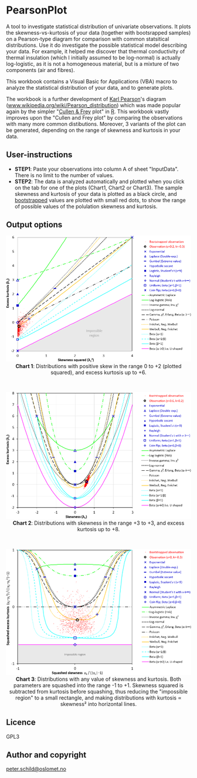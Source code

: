 # PearsonPlot
A tool to investigate statistical distribution of univariate observations. It plots the skewness-vs-kurtosis of your data (together with bootsrapped samples) on a Pearson-type diagram for comparison with common statsitical distributions. Use it do investigate the possible statistical model describing your data. For example, it helped me discover that thermal conductivity of thermal insulation (which I initially assumed to be log-normal) is actually log-logistic, as it is not a homogeneous material, but is a mixture of two components (air and fibres).

This workbook contains a Visual Basic for Applications (VBA) macro to analyze the statistical distribution of your data, and to generate plots.

The workbook is a further development of [Karl Pearson](https://en.wikipedia.org/wiki/Karl_Pearson)'s diagram (www.wikipedia.org/wiki/Pearson_distribution) which was made popular again by the simpler "[Cullen & Frey](https://www.springer.com/gp/book/9780306459566) plot" in [R](https://cran.r-project.org/web/packages/fitdistrplus/vignettes/paper2JSS.pdf). This workbook vastly improves upon the "Cullen and Frey plot" by comparing the observations with many more common distibutions. Moreover, 3 variants of the plot can be generated, depending on the range of skewness and kurtosis in your data.

## User-instructions
- <b>STEP1</b>: Paste your observations into column A of sheet "InputData". There is no limit to the number of values.
- <b>STEP2</b>: The data is analyzed automatically and plotted when you click on the tab for one of the plots (Chart1, Chart2 or Chart3). The sample skewness and kurtosis of your data is plotted as a black circle, and [bootstrapped](https://en.wikipedia.org/wiki/Bootstrapping_(statistics)) values are plotted with small red dots, to show the range of possible values of the polulation skewness and kurtosis.

## Output options
<p align="center"><img src="images/Chart1.png" alt="Chart 1"/><br/>
<b>Chart 1</b>: Distributions with positive skew in the range 0 to +2 (plotted squared), and excess kurtosis up to +6.</p>
<br/>
<p align="center"><img src="images/Chart2.png" alt="Chart 2"/><br/>
<b>Chart 2</b>: Distributions with skewness in the range +3 to +3, and excess kurtosis up to +8.</p>
<br/>
<p align="center"><img src="images/Chart3.png" alt="Chart 3"/><br/>
<b>Chart 3</b>: Distributions with any value of skewness and kurtosis. Both parameters are squashed into the range -1 to +1. Skewness squared is subtracted from kurtosis before squashing, thus reducing the "impossible region" to a small rectangle, and making  distributions with kurtosis &Proportional; skewness² into horizontal lines.</p>

## Licence
GPL3

## Author and copyright
peter.schild@oslomet.no 
